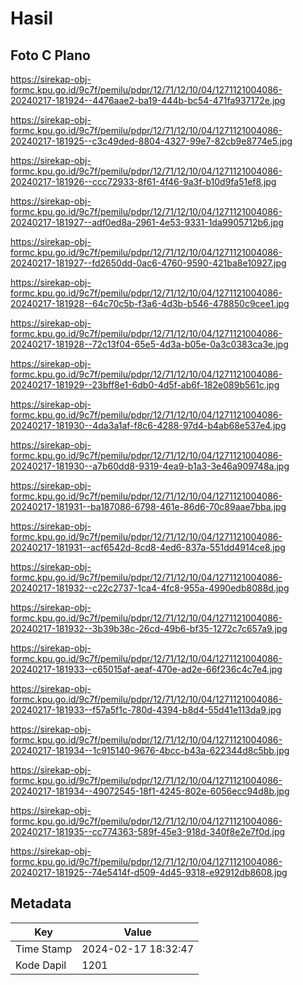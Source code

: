 # Hasil

## Foto C Plano

https://sirekap-obj-formc.kpu.go.id/9c7f/pemilu/pdpr/12/71/12/10/04/1271121004086-20240217-181924--4476aae2-ba19-444b-bc54-471fa937172e.jpg

https://sirekap-obj-formc.kpu.go.id/9c7f/pemilu/pdpr/12/71/12/10/04/1271121004086-20240217-181925--c3c49ded-8804-4327-99e7-82cb9e8774e5.jpg

https://sirekap-obj-formc.kpu.go.id/9c7f/pemilu/pdpr/12/71/12/10/04/1271121004086-20240217-181926--ccc72933-8f61-4f46-9a3f-b10d9fa51ef8.jpg

https://sirekap-obj-formc.kpu.go.id/9c7f/pemilu/pdpr/12/71/12/10/04/1271121004086-20240217-181927--adf0ed8a-2961-4e53-9331-1da9905712b6.jpg

https://sirekap-obj-formc.kpu.go.id/9c7f/pemilu/pdpr/12/71/12/10/04/1271121004086-20240217-181927--fd2650dd-0ac6-4760-9590-421ba8e10927.jpg

https://sirekap-obj-formc.kpu.go.id/9c7f/pemilu/pdpr/12/71/12/10/04/1271121004086-20240217-181928--64c70c5b-f3a6-4d3b-b546-478850c9cee1.jpg

https://sirekap-obj-formc.kpu.go.id/9c7f/pemilu/pdpr/12/71/12/10/04/1271121004086-20240217-181928--72c13f04-65e5-4d3a-b05e-0a3c0383ca3e.jpg

https://sirekap-obj-formc.kpu.go.id/9c7f/pemilu/pdpr/12/71/12/10/04/1271121004086-20240217-181929--23bff8e1-6db0-4d5f-ab6f-182e089b561c.jpg

https://sirekap-obj-formc.kpu.go.id/9c7f/pemilu/pdpr/12/71/12/10/04/1271121004086-20240217-181930--4da3a1af-f8c6-4288-97d4-b4ab68e537e4.jpg

https://sirekap-obj-formc.kpu.go.id/9c7f/pemilu/pdpr/12/71/12/10/04/1271121004086-20240217-181930--a7b60dd8-9319-4ea9-b1a3-3e46a909748a.jpg

https://sirekap-obj-formc.kpu.go.id/9c7f/pemilu/pdpr/12/71/12/10/04/1271121004086-20240217-181931--ba187086-6798-461e-86d6-70c89aae7bba.jpg

https://sirekap-obj-formc.kpu.go.id/9c7f/pemilu/pdpr/12/71/12/10/04/1271121004086-20240217-181931--acf6542d-8cd8-4ed6-837a-551dd4914ce8.jpg

https://sirekap-obj-formc.kpu.go.id/9c7f/pemilu/pdpr/12/71/12/10/04/1271121004086-20240217-181932--c22c2737-1ca4-4fc8-955a-4990edb8088d.jpg

https://sirekap-obj-formc.kpu.go.id/9c7f/pemilu/pdpr/12/71/12/10/04/1271121004086-20240217-181932--3b39b38c-26cd-49b6-bf35-1272c7c657a9.jpg

https://sirekap-obj-formc.kpu.go.id/9c7f/pemilu/pdpr/12/71/12/10/04/1271121004086-20240217-181933--c65015af-aeaf-470e-ad2e-66f236c4c7e4.jpg

https://sirekap-obj-formc.kpu.go.id/9c7f/pemilu/pdpr/12/71/12/10/04/1271121004086-20240217-181933--f57a5f1c-780d-4394-b8d4-55d41e113da9.jpg

https://sirekap-obj-formc.kpu.go.id/9c7f/pemilu/pdpr/12/71/12/10/04/1271121004086-20240217-181934--1c915140-9676-4bcc-b43a-622344d8c5bb.jpg

https://sirekap-obj-formc.kpu.go.id/9c7f/pemilu/pdpr/12/71/12/10/04/1271121004086-20240217-181934--49072545-18f1-4245-802e-6056ecc94d8b.jpg

https://sirekap-obj-formc.kpu.go.id/9c7f/pemilu/pdpr/12/71/12/10/04/1271121004086-20240217-181935--cc774363-589f-45e3-918d-340f8e2e7f0d.jpg

https://sirekap-obj-formc.kpu.go.id/9c7f/pemilu/pdpr/12/71/12/10/04/1271121004086-20240217-181925--74e5414f-d509-4d45-9318-e92912db8608.jpg


## Metadata

| Key        | Value               |
| ---------- | ------------------- |
| Time Stamp | 2024-02-17 18:32:47 |
| Kode Dapil | 1201                |



